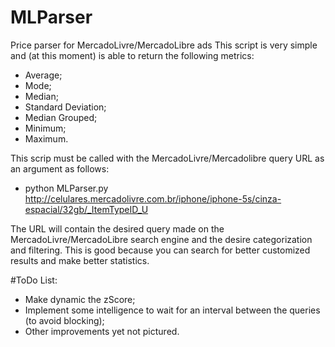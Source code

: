 # MLParser
Price parser for MercadoLivre/MercadoLibre ads
This script is very simple and (at this moment) is able to return the following metrics:
- Average;
- Mode;
- Median;
- Standard Deviation;
- Median Grouped;
- Minimum;
- Maximum.

This scrip must be called with the MercadoLivre/Mercadolibre query URL as an argument as follows:
- python MLParser.py http://celulares.mercadolivre.com.br/iphone/iphone-5s/cinza-espacial/32gb/_ItemTypeID_U

The URL will contain the desired query made on the MercadoLivre/MercadoLibre search engine and the desire categorization and filtering. This is good because you can search for better customized results and make better statistics.

#ToDo List:
- Make dynamic the zScore;
- Implement some intelligence to wait for an interval between the queries (to avoid blocking);
- Other improvements yet not pictured.
